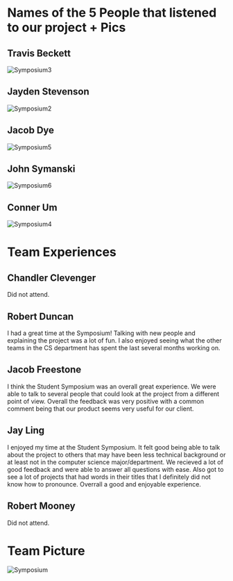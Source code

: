 # Names of the 5 People that listened to our project + Pics
## Travis Beckett
![Symposium3](https://user-images.githubusercontent.com/77679910/231325942-4e6b3d58-330d-423d-b499-42f27b766056.jpg)
## Jayden Stevenson
![Symposium2](https://user-images.githubusercontent.com/77679910/231325979-995b991c-cf3e-4577-895a-dcee6f5371ef.jpg)
## Jacob Dye
![Symposium5](https://user-images.githubusercontent.com/77679910/231326050-ebe8d38e-bd52-4147-ba3c-b40ff615366b.jpg)
## John Symanski
![Symposium6](https://user-images.githubusercontent.com/77679910/231326086-65264560-fd96-4e65-bebd-e627913e9009.jpg)
## Conner Um
![Symposium4](https://user-images.githubusercontent.com/77679910/231326132-6003b592-0e77-4344-b846-4d933b2f4bbf.jpg)

# Team Experiences
## Chandler Clevenger
Did not attend.
## Robert Duncan
I had a great time at the Symposium! Talking with new people and explaining the project was a lot of fun. I also enjoyed seeing what the other teams in the CS department has spent the last several months working on.
## Jacob Freestone
I think the Student Symposium was an overall great experience. We were able to talk to several people that could look at the project from a different point of view.  Overall the feedback was very positive with a common comment being that our product seems very useful for our client.

## Jay Ling
I enjoyed my time at the Student Symposium. It felt good being able to talk about the project to others that may have been less technical background or at least not in the computer science major/department. We recieved a lot of good feedback and were able to answer all questions with ease. Also got to see a lot of projects that had words in their titles that I definitely did not know how to pronounce. Overrall a good and enjoyable experience.
## Robert Mooney
Did not attend.

# Team Picture
![Symposium](https://user-images.githubusercontent.com/77679910/231326268-35f12536-294c-434b-b54f-15110ff2bca7.jpg)
